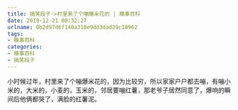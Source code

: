 ```yaml
---
title: 搞笑段子->村里来了个嘣爆米花的 | 糗事百科
date: 2019-12-21 00:32:27
urlname: 0b2d97d6f140a318e9dd3dad29c18962
tags: 
- 糗事百科
categories:
- 糗事百科
- 搞笑段子
---
```

小时候过年，村里来了个嘣爆米花的，因为比较穷，所以家家户户都去嘣，有嘣小米的，大米的，小麦的，玉米的，邻居要嘣红薯，那老爷子居然同意了，爆响的瞬间后他俩都哭了，满脸的红薯泥。


